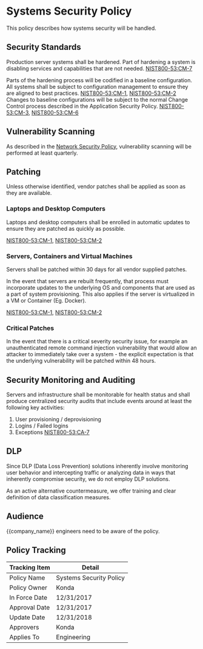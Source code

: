 # Systems Security Policy

This policy describes how systems security will be handled.

## Security Standards

Production server systems shall be hardened.  Part of hardening a system is disabling services and capabilities that are not needed.  [NIST800-53:CM-7](https://nvd.nist.gov/800-53/Rev4/control/CM-7)

Parts of the hardening process will be codified in a baseline configuration.  All systems shall be subject to configuration management to ensure they are aligned to best practices.
[NIST800-53:CM-1](https://nvd.nist.gov/800-53/Rev4/control/CM-1), [NIST800-53:CM-2](https://nvd.nist.gov/800-53/Rev4/control/CM-2)  Changes to baseline configurations will be subject to the normal Change Control process described in the Application Security Policy. [NIST800-53:CM-3](https://nvd.nist.gov/800-53/Rev4/control/CM-3), [NIST800-53:CM-6](https://nvd.nist.gov/800-53/Rev4/control/CM-6)

## Vulnerability Scanning

As described in the [Network Security Policy](./Network_Security_Policy.md), vulnerability scanning will be performed at least quarterly.

## Patching

Unless otherwise identified, vendor patches shall be applied as soon as they are available.

### Laptops and Desktop Computers

Laptops and desktop computers shall be enrolled in automatic updates to ensure they are patched as quickly as possible.

[NIST800-53:CM-1](https://nvd.nist.gov/800-53/Rev4/control/CM-1), [NIST800-53:CM-2](https://nvd.nist.gov/800-53/Rev4/control/CM-2)

### Servers, Containers and Virtual Machines

Servers shall be patched within 30 days for all vendor supplied patches.

In the event that servers are rebuilt frequently, that process must incorporate updates to the underlying OS and components that are used as a part of system provisioning.  This also applies if the server is virtualized in a VM or Container (Eg. Docker).

[NIST800-53:CM-1](https://nvd.nist.gov/800-53/Rev4/control/CM-1), [NIST800-53:CM-2](https://nvd.nist.gov/800-53/Rev4/control/CM-2)

### Critical Patches

In the event that there is a critical severity security issue, for example an unauthenticated remote command injection vulnerability that would allow an attacker to immediately take over a system - the explicit expectation is that the underlying vulnerability will be patched within 48 hours.

## Security Monitoring and Auditing

Servers and infrastructure shall be monitorable for health status and shall produce centralized security audits that include events around at least the following key activities:

1. User provisioning / deprovisioning
1. Logins / Failed logins
1. Exceptions
[NIST800-53:CA-7](https://nvd.nist.gov/800-53/Rev4/control/CA-7)

## DLP

Since DLP (Data Loss Prevention) solutions inherently involve monitoring user behavior and intercepting traffic or analyzing data in ways that inherently compromise security, we do not employ DLP solutions.

As an active alternative countermeasure, we offer training and clear definition of data classification measures.

## Audience

{{company_name}} engineers need to be aware of the policy.

## Policy Tracking

| Tracking Item   | Detail |
|-----------------|--------|
| Policy Name     | Systems Security Policy |
| Policy Owner    | Konda |
| In Force Date   | 12/31/2017 |
| Approval Date   | 12/31/2017 |
| Update Date     | 12/31/2018 |
| Approvers       | Konda |
| Applies To      | Engineering |
